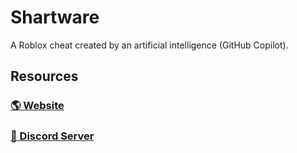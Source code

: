 # Shartware
A Roblox cheat created by an artificial intelligence (GitHub Copilot).
## Resources
### [🌎 Website]()
### [💬 Discord Server]()
